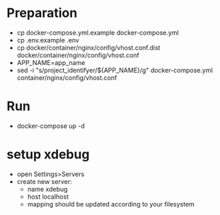 # Preparation
* cp docker-compose.yml.example docker-compose.yml
* cp .env.example .env
* cp docker/container/nginx/config/vhost.conf.dist docker/container/nginx/config/vhost.conf
* APP_NAME=app_name
* sed -i "s/project_identifyer/${APP_NAME}/g" docker-compose.yml container/nginx/config/vhost.conf
# Run
* docker-compose up -d
# setup xdebug
* open Settings>Servers
* create new server:
  * name xdebug
  * host localhost
  * mapping should be updated according to your filesystem
